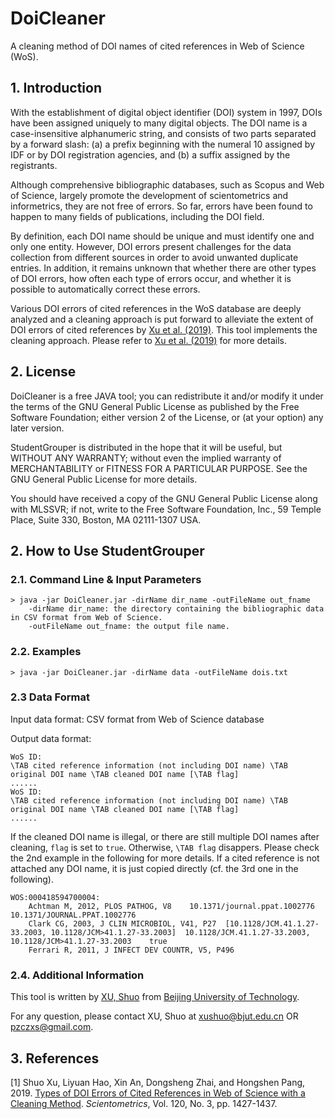 # DoiCleaner
A cleaning method of DOI names of cited references in Web of Science (WoS). 

## 1. Introduction
With the establishment of digital object identifier (DOI) system in 1997, DOIs have been assigned uniquely to many digital objects. The DOI name is a case-insensitive alphanumeric string, and consists of two parts separated by a forward slash: (a) a prefix beginning with the numeral 10 assigned by IDF or by DOI registration agencies, and (b) a suffix assigned by the registrants.

Although comprehensive bibliographic databases, such as Scopus and Web of Science, largely promote the development of scientometrics and informetrics, they are not free of errors. So far, errors have been found to happen to many fields of publications, including the DOI field.

By definition, each DOI name should be unique and must identify one and only one entity. However, DOI errors present challenges for the data collection from different sources in order to avoid unwanted duplicate entries. In addition, it remains unknown that whether there are other types of DOI errors, how often each type of errors occur, and whether it is possible to automatically correct these errors.

Various DOI errors of cited references in the WoS database are deeply analyzed and a cleaning approach is put forward to alleviate the extent of DOI errors of cited references by [Xu et al. (2019)](https://doi.org/10.1007/s11192-019-03162-4). This tool implements the cleaning approach. Please refer to [Xu et al. (2019)](https://doi.org/10.1007/s11192-019-03162-4) for more details. 
## 2. License
DoiCleaner is a free JAVA tool; you can redistribute it and/or modify it under the terms of the GNU General Public License as published by the Free Software Foundation; either version 2 of the License, or (at your option) any later version.

StudentGrouper is distributed in the hope that it will be useful, but WITHOUT ANY WARRANTY; without even the implied warranty of MERCHANTABILITY or FITNESS FOR A PARTICULAR PURPOSE. See the GNU General Public License for more details.

You should have received a copy of the GNU General Public License along with MLSSVR; if not, write to the Free Software Foundation, Inc., 59 Temple Place, Suite 330, Boston, MA 02111-1307 USA.

## 2. How to Use StudentGrouper

### 2.1. Command Line & Input Parameters
```
> java -jar DoiCleaner.jar -dirName dir_name -outFileName out_fname
    -dirName dir_name: the directory containing the bibliographic data in CSV format from Web of Science.
    -outFileName out_fname: the output file name. 
```
### 2.2. Examples
```
> java -jar DoiCleaner.jar -dirName data -outFileName dois.txt
```

### 2.3 Data Format
Input data format: CSV format from Web of Science database

Output data format: 
```
WoS ID: 
\TAB cited reference information (not including DOI name) \TAB original DOI name \TAB cleaned DOI name [\TAB flag] 
......
WoS ID:
\TAB cited reference information (not including DOI name) \TAB original DOI name \TAB cleaned DOI name [\TAB flag] 
......
```

If the cleaned DOI name is illegal, or there are still multiple DOI names after cleaning, ```flag``` is set to ```true```. Otherwise, ```\TAB flag``` disappers. Please check the 2nd example in the following for more details. If a cited reference is not attached any DOI name, it is just copied directly (cf. the 3rd one in the following). 

```
WOS:000418594700004:
	Achtman M, 2012, PLOS PATHOG, V8	10.1371/journal.ppat.1002776	10.1371/JOURNAL.PPAT.1002776
	Clark CG, 2003, J CLIN MICROBIOL, V41, P27	[10.1128/JCM.41.1.27-33.2003, 10.1128/JCM>41.1.27-33.2003]	10.1128/JCM.41.1.27-33.2003, 10.1128/JCM>41.1.27-33.2003	true
	Ferrari R, 2011, J INFECT DEV COUNTR, V5, P496
```
### 2.4. Additional Information

This tool is written by [XU, Shuo](http://54xushuo.net/wiki/) from [Beijing University of Technology](http://www.bjut.edu.cn). 

For any question, please contact XU, Shuo at <xushuo@bjut.edu.cn> OR <pzczxs@gmail.com>.

## 3. References
[1] Shuo Xu, Liyuan Hao, Xin An, Dongsheng Zhai, and Hongshen Pang, 2019. [Types of DOI Errors of Cited References in Web of Science with a Cleaning Method](https://doi.org/10.1007/s11192-019-03162-4). *Scientometrics*, Vol. 120, No. 3, pp. 1427-1437. 
